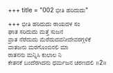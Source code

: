 +++
title = "002 ಭೀತಿ ಹರಿದುದು"

+++
ಭೀತಿ ಹರಿದುದು ರಾಯದಳ ಸಂ  
ಘಾತ ಸರಿದುದು ಮತ್ತೆ ಸುಜನ  
ವ್ರಾತ ನೆರೆದುದು ಮೆರೆದುದವನೀದೇವರಗ್ಗಳಿಕೆ   
ವಾತಜನು ಮರಗೊಂಬಿನಲಿ ಮಾ  
ರಾತನನು ಮನ್ನಿಸಿ ಕುಲಾಲ ನಿ  
ಕೇತನಕೆ ಬಂದೆರಗಿದನು ಧರ್ಮಜನ ಚರಣದಲಿ     ॥2॥